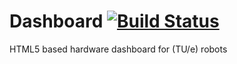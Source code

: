 Dashboard [![Build Status](https://travis-ci.org/Rayman/dashboard.svg?branch=master)](https://travis-ci.org/Rayman/dashboard)
=========

HTML5 based hardware dashboard for (TU/e) robots

